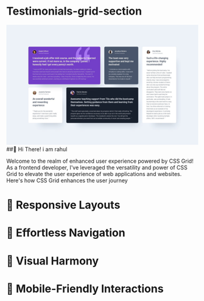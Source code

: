 # Testimonials-grid-section
![](./images/desktop-design.jpg)
##👋 Hi There! i am rahul

Welcome to the realm of enhanced user experience powered by CSS Grid! As a frontend developer, I've leveraged the versatility and power of CSS Grid to elevate the user experience of web applications and websites. Here's how CSS Grid enhances the user journey

# 🌟 Responsive Layouts
# 🔄 Effortless Navigation
# 🎨 Visual Harmony
# 📱 Mobile-Friendly Interactions
